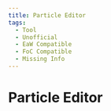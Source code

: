 ```yaml
---
title: Particle Editor
tags:
  - Tool
  - Unofficial
  - EaW Compatible
  - FoC Compatible
  - Missing Info
---
```


# Particle Editor
